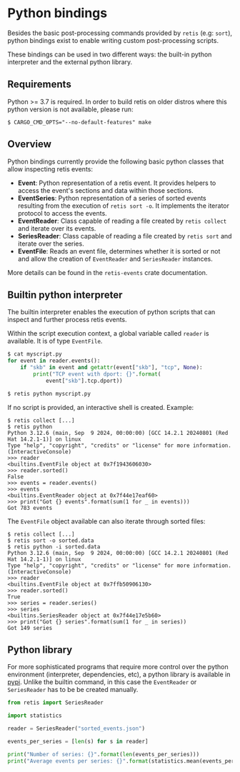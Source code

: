 # Python bindings

Besides the basic post-processing commands provided by `retis` (e.g: `sort`),
python bindings exist to enable writing custom post-processing scripts.

These bindings can be used in two different ways: the built-in python
interpreter and the external python library.

## Requirements

Python >= 3.7 is required. In order to build retis on older distros where
this python version is not available, please run:

```
$ CARGO_CMD_OPTS="--no-default-features" make
```

## Overview

Python bindings currently provide the following basic python classes that
allow inspecting retis events:

- **Event**: Python representation of a retis event. It provides helpers to
access the event's sections and data within those sections.
- **EventSeries**: Python representation of a series of sorted events resulting
from the execution of `retis sort -o`. It implements the iterator protocol to
access the events.
- **EventReader**: Class capable of reading a file created by `retis collect`
and iterate over its events.
- **SeriesReader**: Class capable of reading a file created by `retis sort`
and iterate over the series.
- **EventFile**: Reads an event file, determines whether it is sorted or not
and allow the creation of `EventReader` and `SeriesReader` instances.

More details can be found in the `retis-events` crate documentation.

## Builtin python interpreter

The builtin interpreter enables the execution of python scripts that can inspect
and further process retis events.

Within the script execution context, a global variable called `reader` is
available. It is of type `EventFile`.


```python
$ cat myscript.py
for event in reader.events():
    if "skb" in event and getattr(event["skb"], "tcp", None):
        print("TCP event with dport: {}".format(
            event["skb"].tcp.dport))

$ retis python myscript.py
```

If no script is provided, an interactive shell is created. Example:

```text
$ retis collect [...]
$ retis python
Python 3.12.6 (main, Sep  9 2024, 00:00:00) [GCC 14.2.1 20240801 (Red Hat 14.2.1-1)] on linux
Type "help", "copyright", "credits" or "license" for more information.
(InteractiveConsole)
>>> reader
<builtins.EventFile object at 0x7f1943606030>
>>> reader.sorted()
False
>>> events = reader.events()
>>> events
<builtins.EventReader object at 0x7f44e17eaf60>
>>> print("Got {} events".format(sum(1 for _ in events)))
Got 783 events
```

The `EventFile` object available can also iterate through sorted files:

```text
$ retis collect [...]
$ retis sort -o sorted.data
$ retis python -i sorted.data
Python 3.12.6 (main, Sep  9 2024, 00:00:00) [GCC 14.2.1 20240801 (Red Hat 14.2.1-1)] on linux
Type "help", "copyright", "credits" or "license" for more information.
(InteractiveConsole)
>>> reader
<builtins.EventFile object at 0x7ffb50906130>
>>> reader.sorted()
True
>>> series = reader.series()
>>> series
<builtins.SeriesReader object at 0x7f44e17e5b60>
>>> print("Got {} series".format(sum(1 for _ in series))
Got 149 series
```

## Python library

For more sophisticated programs that require more control over the python
environment (interpreter, dependencies, etc), a python library is available in
[pypi](https://pypi.org/retis). Unlike the builtin command, in this case the
`EventReader` or `SeriesReader` has to be be created manually.

```python
from retis import SeriesReader

import statistics

reader = SeriesReader("sorted_events.json")

events_per_series = [len(s) for s in reader]

print("Number of series: {}".format(len(events_per_series)))
print("Average events per series: {}".format(statistics.mean(events_per_series)))
```
